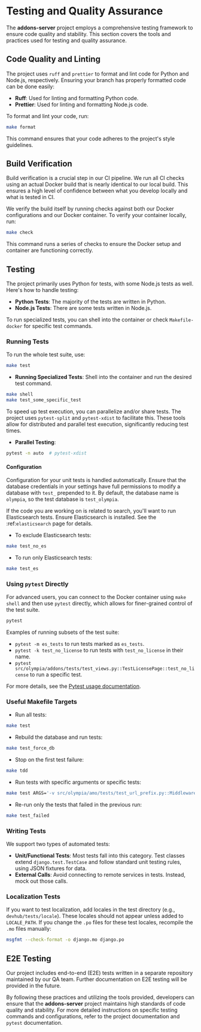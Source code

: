 # Testing and Quality Assurance

The **addons-server** project employs a comprehensive testing framework to ensure code quality and stability. This section covers the tools and practices used for testing and quality assurance.

## Code Quality and Linting

The project uses `ruff` and `prettier` to format and lint code for Python and Node.js, respectively. Ensuring your branch has properly formatted code can be done easily:

- **Ruff**: Used for linting and formatting Python code.
- **Prettier**: Used for linting and formatting Node.js code.

To format and lint your code, run:

```sh
make format
```

This command ensures that your code adheres to the project's style guidelines.

## Build Verification

Build verification is a crucial step in our CI pipeline. We run all CI checks using an actual Docker build that is nearly identical to our local build. This ensures a high level of confidence between what you develop locally and what is tested in CI.

We verify the build itself by running checks against both our Docker configurations and our Docker container. To verify your container locally, run:

```sh
make check
```

This command runs a series of checks to ensure the Docker setup and container are functioning correctly.

## Testing

The project primarily uses Python for tests, with some Node.js tests as well. Here's how to handle testing:

- **Python Tests**: The majority of the tests are written in Python.
- **Node.js Tests**: There are some tests written in Node.js.

To run specialized tests, you can shell into the container or check `Makefile-docker` for specific test commands.

### Running Tests

To run the whole test suite, use:

```sh
make test
```

- **Running Specialized Tests**: Shell into the container and run the desired test command.

```sh
make shell
make test_some_specific_test
```

To speed up test execution, you can parallelize and/or share tests. The project uses `pytest-split` and `pytest-xdist` to facilitate this. These tools allow for distributed and parallel test execution, significantly reducing test times.

- **Parallel Testing**:

```sh
pytest -n auto  # pytest-xdist
```

#### Configuration

Configuration for your unit tests is handled automatically. Ensure that the database credentials in your settings have full permissions to modify a database with `test_` prepended to it. By default, the database name is `olympia`, so the test database is `test_olympia`.

If the code you are working on is related to search, you'll want to run Elasticsearch tests. Ensure Elasticsearch is installed. See the :ref:`elasticsearch` page for details.

- To exclude Elasticsearch tests:

```sh
make test_no_es
```

- To run only Elasticsearch tests:

```sh
make test_es
```

### Using `pytest` Directly

For advanced users, you can connect to the Docker container using `make shell` and then use `pytest` directly, which allows for finer-grained control of the test suite.

```sh
pytest
```

Examples of running subsets of the test suite:

- `pytest -m es_tests` to run tests marked as `es_tests`.
- `pytest -k test_no_license` to run tests with `test_no_license` in their name.
- `pytest src/olympia/addons/tests/test_views.py::TestLicensePage::test_no_license` to run a specific test.

For more details, see the [Pytest usage documentation](http://pytest.org/en/latest/usage.html#specifying-tests-selecting-tests).

### Useful Makefile Targets

- Run all tests:

```sh
make test
```

- Rebuild the database and run tests:

```sh
make test_force_db
```

- Stop on the first test failure:

```sh
make tdd
```

- Run tests with specific arguments or specific tests:

```sh
make test ARGS='-v src/olympia/amo/tests/test_url_prefix.py::MiddlewareTest::test_get_app'
```

- Re-run only the tests that failed in the previous run:

```sh
make test_failed
```

### Writing Tests

We support two types of automated tests:

- **Unit/Functional Tests**: Most tests fall into this category. Test classes extend `django.test.TestCase` and follow standard unit testing rules, using JSON fixtures for data.
- **External Calls**: Avoid connecting to remote services in tests. Instead, mock out those calls.

### Localization Tests

If you want to test localization, add locales in the test directory (e.g., `devhub/tests/locale`). These locales should not appear unless added to `LOCALE_PATH`. If you change the `.po` files for these test locales, recompile the `.mo` files manually:

```sh
msgfmt --check-format -o django.mo django.po
```

## E2E Testing

Our project includes end-to-end (E2E) tests written in a separate repository maintained by our QA team. Further documentation on E2E testing will be provided in the future.

By following these practices and utilizing the tools provided, developers can ensure that the **addons-server** project maintains high standards of code quality and stability. For more detailed instructions on specific testing commands and configurations, refer to the project documentation and `pytest` documentation.
